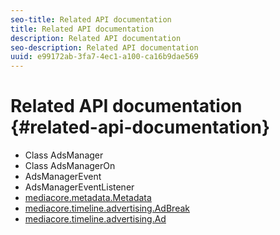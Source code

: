 ```yaml
---
seo-title: Related API documentation
title: Related API documentation
description: Related API documentation
seo-description: Related API documentation
uuid: e99172ab-3fa7-4ec1-a100-ca16b9dae569
---
```


# Related API documentation {#related-api-documentation}

* Class AdsManager
* Class AdsManagerOn
* AdsManagerEvent
* AdsManagerEventListener
* [mediacore.metadata.Metadata](https://help.adobe.com/en_US/primetime/api/psdk/javadoc/com/adobe/mediacore/metadata/Metadata.html) 
* [mediacore.timeline.advertising.AdBreak](https://help.adobe.com/en_US/primetime/api/psdk/javadoc/com/adobe/mediacore/timeline/advertising/AdBreak.html) 
* [mediacore.timeline.advertising.Ad](https://help.adobe.com/en_US/primetime/api/psdk/javadoc/com/adobe/mediacore/timeline/advertising/Ad.html)

<!-- 

Comment Type: draft

* [Class AdsManager](https://help.adobe.com/en_US/primetime/reference_implementation/android/javadoc/com/adobe/primetime/reference/manager/AdsManager.html) 
* [Class AdsManagerOn](https://help.adobe.com/en_US/primetime/reference_implementation/android/javadoc/com/adobe/primetime/reference/manager/AdsManagerOn.html) 
* [AdsManagerEvent](https://help.adobe.com/en_US/primetime/reference_implementation/dhls/asdoc/com/adobe/primetime/reference/events/AdsManagerEvent.html) 
* [AdsManagerEventListener](https://help.adobe.com/en_US/primetime/reference_implementation/android/javadoc/com/adobe/primetime/reference/manager/AdsManager.AdsManagerEventListener.html) 

-->